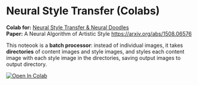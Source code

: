 # Neural Style Transfer (Colabs)

**Colab for:** [Neural Style Transfer & Neural Doodles](https://github.com/titu1994/Neural-Style-Transfer) <br>
**Paper:** A Neural Algorithm of Artistic Style https://arxiv.org/abs/1508.06576

This noteook is a **batch processor**: instead of individual images, it takes **directories** of content images and style images, and styles each content image with each style image in the directories, saving output images to output directory.

[![Open In Colab](https://colab.research.google.com/assets/colab-badge.svg)](https://colab.research.google.com/github/olaviinha/NeuralStyleTransfer/blob/master/NeuralStyleTransfer_titu1994.ipynb)
